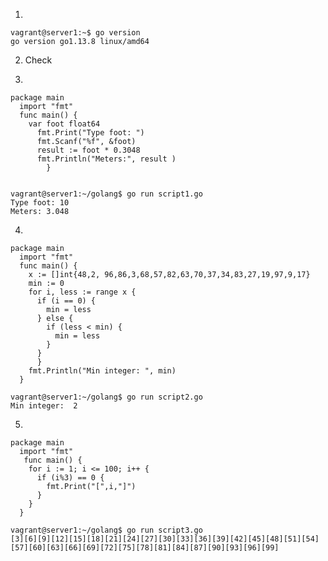 1.

    vagrant@server1:~$ go version
    go version go1.13.8 linux/amd64

2. Check

3.

    package main
      import "fmt"
      func main() {
        var foot float64
          fmt.Print("Type foot: ")
          fmt.Scanf("%f", &foot)           
          result := foot * 0.3048 
          fmt.Println("Meters:", result )
            }
    
    
    vagrant@server1:~/golang$ go run script1.go
    Type foot: 10
    Meters: 3.048

4.

    package main
      import "fmt"
      func main() {
        x := []int{48,2, 96,86,3,68,57,82,63,70,37,34,83,27,19,97,9,17}
        min := 0
        for i, less := range x {
          if (i == 0) {
            min = less
          } else {
            if (less < min) {
              min = less
            }
          }
          }
        fmt.Println("Min integer: ", min)
      }
      
    vagrant@server1:~/golang$ go run script2.go
    Min integer:  2

5.

    package main
      import "fmt"
       func main() {
        for i := 1; i <= 100; i++ {
          if (i%3) == 0 {
            fmt.Print("[",i,"]")
          }
        }
      }
      
    vagrant@server1:~/golang$ go run script3.go
    [3][6][9][12][15][18][21][24][27][30][33][36][39][42][45][48][51][54][57][60][63][66][69][72][75][78][81][84][87][90][93][96][99]
